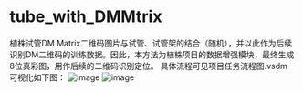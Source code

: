 # tube_with_DMMtrix
植株试管DM Matrix二维码图片与试管、试管架的结合（随机），并以此作为后续识别DM二维码的训练数据。因此，本方法为植株项目的数据增强模块，最终生成8位真彩图，用作后续的二维码识别定位。
具体流程可见项目任务流程图.vsdm
可视化如下图：
![image](https://github.com/lixiao-han/tube_with_DMMtrix/assets/82953938/6fe43205-3f1a-4876-82d6-0e1280d75075)
![image](https://github.com/lixiao-han/tube_with_DMMtrix/assets/82953938/ad566b86-6a89-41ce-b9e0-bc00e047b188)
